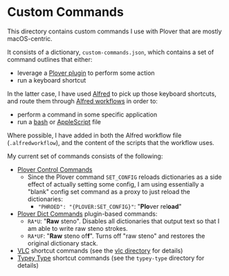 # Custom Commands

This directory contains custom commands I use with Plover that are mostly
macOS-centric.

It consists of a dictionary, `custom-commands.json`, which contains a set of
command outlines that either:

- leverage a [Plover plugin][] to perform some action
- run a keyboard shortcut

In the latter case, I have used [Alfred][] to pick up those keyboard shortcuts,
and route them through [Alfred workflows][] in order to:

- perform a command in some specific application
- run a [bash][] or [AppleScript][] file

Where possible, I have added in both the Alfred workflow file
(`.alfredworkflow`), and the content of the scripts that the workflow uses.

My current set of commands consists of the following:

- [Plover Control Commands][]
  - Since the Plover command `SET_CONFIG` reloads dictionaries as a side effect
    of actually setting some config, I am using essentially a "blank" config set
    command as a proxy to just reload the dictionaries:
    - `"PHROED": "{PLOVER:SET_CONFIG}"`: "**Plo**ver rel**oad**"
- [Plover Dict Commands][] plugin-based commands:
  - `RA*U`: "**Raw** steno". Disables all dictionaries that output text so that
    I am able to write raw steno strokes.
  - `RA*UF`: "**Raw** steno of**f**". Turns off "raw steno" and restores the
    original dictionary stack.
- [VLC][] shortcut commands (see the [vlc directory][] for details)
- [Typey Type][] shortcut commands (see the `typey-type` directory for details)

[Alfred]: https://www.alfredapp.com/
[Alfred workflows]: https://www.alfredapp.com/workflows/
[AppleScript]: https://en.wikipedia.org/wiki/AppleScript
[bash]: https://en.wikipedia.org/wiki/Bash_(Unix_shell)
[Plover Control Commands]: https://github.com/openstenoproject/plover/wiki/Dictionary-Format#plover-control-commands
[Plover Dict Commands]: https://github.com/KoiOates/plover_dict_commands
[Plover plugin]: https://plover.readthedocs.io/en/latest/plugins.html
[Typey Type]: https://didoesdigital.com/typey-type/
[VLC]: https://www.videolan.org/vlc/
[vlc directory]: ./vlc
